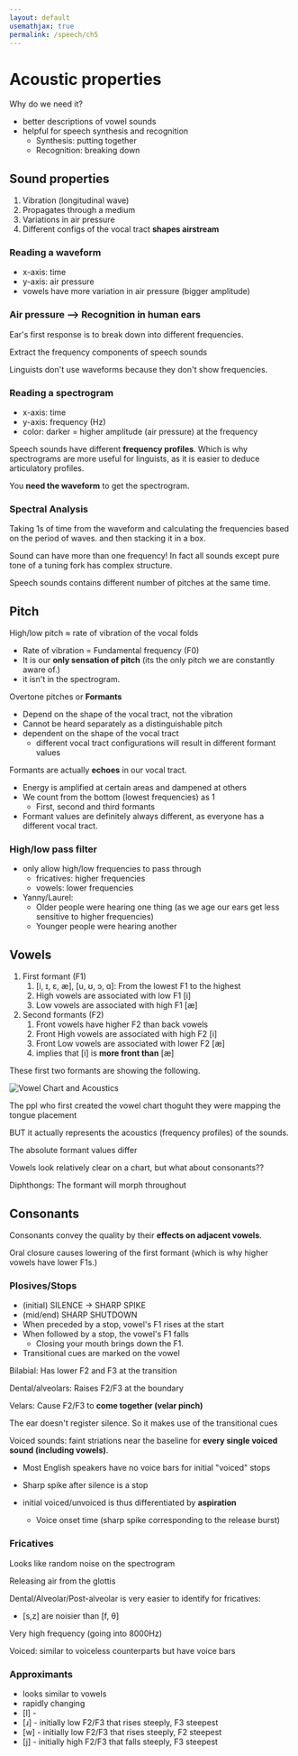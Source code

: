 ```yaml
---
layout: default
usemathjax: true
permalink: /speech/ch5
---
```


# Acoustic properties

Why do we need it?

- better descriptions of vowel sounds
- helpful for speech synthesis and recognition
  - Synthesis: putting together
  - Recognition: breaking down

## Sound properties

1. Vibration (longitudinal wave)
2. Propagates through a medium
3. Variations in air pressure
4. Different configs of the vocal tract **shapes airstream**

### Reading a waveform

- x-axis: time
- y-axis: air pressure
- vowels have more variation in air pressure (bigger amplitude)

### Air pressure --> Recognition in human ears

Ear's first response is to break down into different frequencies.

Extract the frequency components of speech sounds

Linguists don't use waveforms because they don't show frequencies.

### Reading a spectrogram

- x-axis: time
- y-axis: frequency (Hz)
- color: darker = higher amplitude (air pressure) at the frequency

Speech sounds have different **frequency profiles**. 
Which is why spectrograms are more useful for linguists, as it is easier to 
deduce articulatory profiles.

You **need the waveform** to get the spectrogram.

### Spectral Analysis

Taking 1s of time from the waveform and calculating the frequencies 
based on the period of waves. and then stacking it in a box.

Sound can have more than one frequency! In fact all sounds except 
pure tone of a tuning fork has complex structure.

Speech sounds contains different number of pitches at the same time.

## Pitch

High/low pitch $\approx$ rate of vibration of the vocal folds
- Rate of vibration = Fundamental frequency (F0)
- It is our **only sensation of pitch** (its the only pitch we are constantly aware of.)
- it isn't in the spectrogram.

Overtone pitches or **Formants**
- Depend on the shape of the vocal tract, not the vibration
- Cannot be heard separately as a distinguishable pitch
- dependent on the shape of the vocal tract
  - different vocal tract configurations will result in different formant values

Formants are actually **echoes** in our vocal tract.
- Energy is amplified at certain areas and dampened at others
- We count from the bottom (lowest frequencies) as 1
  - First, second and third formants
- Formant values are definitely always different, as everyone has a different vocal tract.

### High/low pass filter

- only allow high/low frequencies to pass through
  - fricatives: higher frequencies
  - vowels: lower frequencies
- Yanny/Laurel:
  - Older people were hearing one thing (as we age our ears get less sensitive to higher frequencies)
  - Younger people were hearing another

## Vowels

1. First formant (F1)
   1. [i, ɪ, ɛ, æ], [u, ʊ, ɔ, ɑ]: From the lowest F1 to the highest
   2. High vowels are associated with low F1 [i]
   3. Low vowels are associated with high F1 [æ]
2. Second formants (F2)
   1. Front vowels have higher F2 than back vowels
   2. Front High vowels are associated with high F2 [i]
   3. Front Low vowels are associated with lower F2 [æ]
   4. implies that [i] is **more front than** [æ]

These first two formants are showing the following.

![Vowel Chart and Acoustics](/notes-blog/assets/img/speech/vowel-chart-acoustics.png)

The ppl who first created the vowel chart thoguht they were mapping the tongue placement

BUT it actually represents the acoustics (frequency profiles) of the sounds.

The absolute formant values differ

Vowels look relatively clear on a chart, but what about consonants??

Diphthongs: The formant will morph throughout

## Consonants

Consonants convey the quality by their **effects on adjacent vowels**.

Oral closure causes lowering of the first formant (which is why higher vowels have lower F1s.)

### Plosives/Stops

- (initial) SILENCE -> SHARP SPIKE
- (mid/end) SHARP SHUTDOWN
- When preceded by a stop, vowel's F1 rises at the start
- When followed by a stop, the vowel's F1 falls
  - Closing your mouth brings down the F1.
- Transitional cues are marked on the vowel

Bilabial: Has lower F2 and F3 at the transition

Dental/alveolars: Raises F2/F3 at  the boundary

Velars: Cause F2/F3 to **come together (velar pinch)**

The ear doesn't register silence. So it makes use of the transitional cues

Voiced sounds: faint striations near the baseline for **every single voiced sound (including vowels)**.
- Most English speakers have no voice bars for initial "voiced" stops
- Sharp spike after silence is a stop

- initial voiced/unvoiced is thus differentiated by **aspiration**
  - Voice onset time (sharp spike corresponding to the release burst)

### Fricatives

Looks like random noise on the spectrogram

Releasing air from the glottis

Dental/Alveolar/Post-alveolar is very easier to identify for fricatives:
- [s,z] are noisier than [f, θ]

Very high frequency (going into 8000Hz)

Voiced: similar to voiceless counterparts but have voice bars

### Approximants

- looks similar to vowels
- rapidly changing
- [l] - 
- [ɹ] - initially low F2/F3 that rises steeply, F3 steepest
- [w] - initially low F2/F3 that rises steeply, F2 steepest
- [j] - initially high F2/F3 that falls steeply, F3 steepest

  
